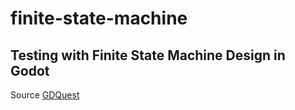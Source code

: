 # finite-state-machine

## Testing with Finite State Machine Design in Godot

Source [GDQuest](https://www.gdquest.com/tutorial/godot/design-patterns/finite-state-machine/#:%5C%7E:text=Split%20an%20object's%20finite%20number,often%20represented%20as%20a%20graph)

